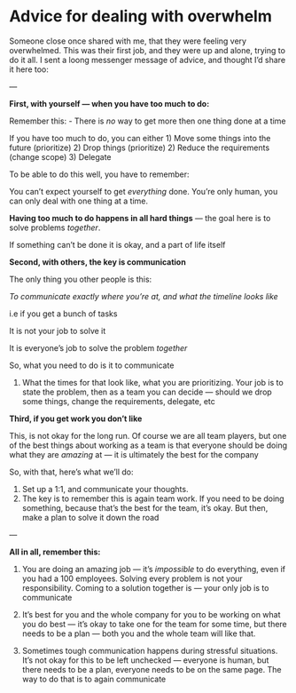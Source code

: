 # Advice for dealing with overwhelm


Someone close once shared with me, that they were feeling very overwhelmed.
This was their first job, and they were up and alone, trying to do it all. I
sent a loong messenger message of advice, and thought I’d share it here too:

—

 **First, with yourself — when you have too much to do:**

Remember this: - There is *no* way to get more then one thing done at a time

If you have too much to do, you can either 1) Move some things into the future
(prioritize) 2) Drop things (prioritize) 2) Reduce the requirements (change
scope) 3) Delegate

To be able to do this well, you have to remember:

You can’t expect yourself to get _everything_ done. You’re only human, you can
only deal with one thing at a time.

 **Having too much to do happens in all hard things** — the goal here is to
solve problems _together_.

If something can’t be done it is okay, and a part of life itself

 **Second, with others, the key is communication**

The only thing you other people is this:

 _To communicate exactly where you’re at, and what the timeline looks like_

i.e if you get a bunch of tasks

It is not your job to solve it

It is everyone’s job to solve the problem _together_

So, what you need to do is it to communicate

1) What the times for that look like, what you are prioritizing. Your job is
to state the problem, then as a team you can decide — should we drop some
things, change the requirements, delegate, etc

 **Third, if you get work you don’t like**

This, is not okay for the long run. Of course we are all team players, but one
of the best things about working as a team is that everyone should be doing
what they are _amazing_ at — it is ultimately the best for the company

So, with that, here’s what we’ll do:

  1. Set up a 1:1, and communicate your thoughts.
  2. The key is to remember this is again team work. If you need to be doing something, because that’s the best for the team, it’s okay. But then, make a plan to solve it down the road

—

 **All in all, remember this:**

1) You are doing an amazing job — it’s _impossible_ to do everything, even if
you had a 100 employees. Solving every problem is not your responsibility.
Coming to a solution together is — your only job is to communicate

2) It’s best for you and the whole company for you to be working on what you
do best — it’s okay to take one for the team for some time, but there needs to
be a plan — both you and the whole team will like that.

3) Sometimes tough communication happens during stressful situations. It’s not
okay for this to be left unchecked — everyone is human, but there needs to be
a plan, everyone needs to be on the same page. The way to do that is to again
communicate

